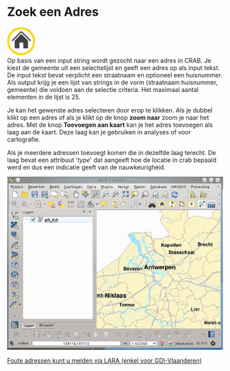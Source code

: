 Zoek een Adres
==============

![](images/geopuntAddress.png)  
Op basis van een input string wordt gezocht naar een adres in CRAB. Je kiest de gemeente uit een selectielijst en geeft een adres op als input tekst.  De input tekst bevat verplicht een straatnaam en optioneel een huisnummer. Als output krijg je een lijst van strings in de vorm (straatnaam huisnummer, gemeente) die voldoen aan de selectie criteria. Het maximaal aantal elementen in de lijst is 25.

Je kan het gewenste adres selecteren door erop te klikken. Als je dubbel klikt op een adres of als je klikt op de knop **zoom naar** zoom je naar het adres. Met de knop **Toevoegen aan kaart** kan je het adres toevoegen als laag aan de kaart. Deze laag kan je gebruiken in analyses of voor cartografie. 

Als je meerdere adressen toevoegt komen die in dezelfde laag terecht. De laag bevat een attribuut '*type*' dat aangeeft hoe de locatie in crab bepaald werd en dus een indicatie geeft van de nauwkeurigheid.

![](images/geopunt4qgisAdres.gif "Zoek een Adres")  

[Foute adressen kunt u melden via LARA (enkel voor GDI-Vlaanderen)](http://crab.agiv.be/Lara) 
